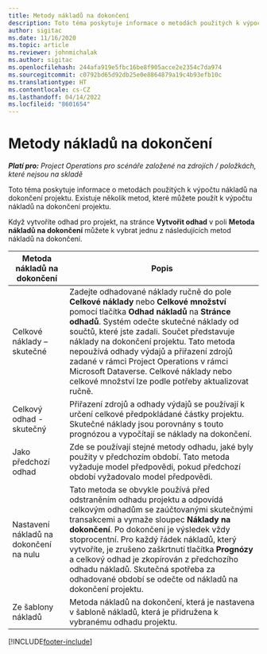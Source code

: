 ```yaml
---
title: Metody nákladů na dokončení
description: Toto téma poskytuje informace o metodách použitých k výpočtu nákladů na dokončení projektu.
author: sigitac
ms.date: 11/16/2020
ms.topic: article
ms.reviewer: johnmichalak
ms.author: sigitac
ms.openlocfilehash: 244afa919e5fbc16be8f905acce2e2354c7da974
ms.sourcegitcommit: c0792bd65d92db25e0e8864879a19c4b93efb10c
ms.translationtype: HT
ms.contentlocale: cs-CZ
ms.lasthandoff: 04/14/2022
ms.locfileid: "8601654"
---
```

# <a name="cost-to-complete-methods"></a>Metody nákladů na dokončení

_**Platí pro:** Project Operations pro scénáře založené na zdrojích / položkách, které nejsou na skladě_

Toto téma poskytuje informace o metodách použitých k výpočtu nákladů na dokončení projektu. Existuje několik metod, které můžete použít k výpočtu nákladů na dokončení projektu. 

Když vytvoříte odhad pro projekt, na stránce **Vytvořit odhad** v poli **Metoda nákladů na dokončení** můžete k vybrat jednu z následujících metod nákladů na dokončení.

| Metoda nákladů na dokončení    | Popis                                                                                                                                                                                                                                                                                                                                                                                                                                                                                        |
|------------------------------|----------------------------------------------------------------------------------------------------------------------------------------------------------------------------------------------------------------------------------------------------------------------------------------------------------------------------------------------------------------------------------------------------------------------------------------------------------------------------------------------------|
| Celkové náklady – skutečné            | Zadejte odhadované náklady ručně do pole **Celkové náklady** nebo **Celkové množství** pomocí tlačítka **Odhad nákladů** na **Stránce odhadů**. Systém odečte skutečné náklady od součtů, které jste zadali. Součet představuje náklady na dokončení projektu. Tato metoda nepoužívá odhady výdajů a přiřazení zdrojů zadané v rámci Project Operations v rámci Microsoft Dataverse. Celkové náklady nebo celkové množství lze podle potřeby aktualizovat ručně.  |
| Celkový odhad - skutečný        | Přiřazení zdrojů a odhady výdajů se používají k určení celkové předpokládané částky projektu. Skutečné náklady jsou porovnány s touto prognózou a vypočítají se náklady na dokončení.                                                                                                                                                                                                                                                                          |
| Jako předchozí odhad         | Zde se používají stejné metody odhadu, jaké byly použity v předchozím období. Tato metoda vyžaduje model předpovědi, pokud předchozí období vyžadovalo model předpovědi.                                                                                                                                                                                                                                                                                                                           |
| Nastavení nákladů na dokončení na nulu | Tato metoda se obvykle používá před odstraněním odhadu projektu a odpovídá celkovým odhadům se zaúčtovanými skutečnými transakcemi a vymaže sloupec **Náklady na dokončení**. Po dokončení je výsledek vždy stoprocentní. Pro každý řádek nákladů, který vytvoříte, je zrušeno zaškrtnutí tlačítka **Prognózy** a celkový odhad je zkopírován z předchozího odhadu nákladů. Skutečná spotřeba za odhadované období se odečte od nákladů na dokončení projektu.              |
| Ze šablony nákladů           | Metoda nákladů na dokončení, která je nastavena v šabloně nákladů, která je přidružena k vybranému odhadu projektu.                                                                                                                                                                                                                                                                                                                                                                          |


[!INCLUDE[footer-include](../includes/footer-banner.md)]